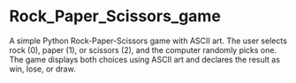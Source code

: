 # Rock_Paper_Scissors_game
A simple Python Rock-Paper-Scissors game with ASCII art.   The user selects rock (0), paper (1), or scissors (2), and the computer randomly picks one.   The game displays both choices using ASCII art and declares the result as win, lose, or draw.
